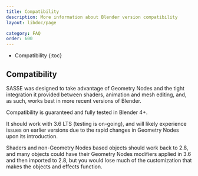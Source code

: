 ```yaml
---
title: Compatibility
description: More information about Blender version compatibility
layout: libdoc/page

category: FAQ
order: 600
---
```

- Compatibility
{:toc}

## Compatibility
SASSE was designed to take advantage of Geometry Nodes and the tight integration it provided between shaders, animation and mesh editing, and, as such, works best in more recent versions of Blender.

Compatibility is guaranteed and fully tested in Blender 4+. 

It should work with 3.6 LTS (testing is on-going), and will likely experience issues on earlier versions due to the rapid changes in Geometry Nodes upon its introduction.

Shaders and non-Geometry Nodes based objects should work back to 2.8, and many objects could have their Geometry Nodes modifiers applied in 3.6 and then imported to 2.8, but you would lose much of the customization that makes the objects and effects function.
